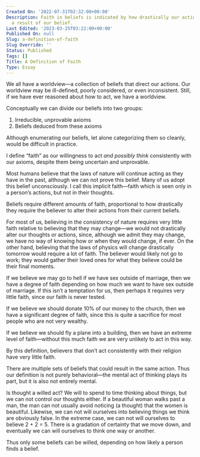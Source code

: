 ```yaml
---
Created On: '2022-07-31T02:32:00+00:00'
Description: Faith in beliefs is indicated by how drastically our actions change as
  a result of our belief.
Last Edited: '2023-03-25T03:22:00+00:00'
Published On: null
Slug: a-definition-of-faith
Slug Override: ''
Status: Published
Tags: []
Title: A Definition of Faith
Type: Essay
---
```

<p>We all have a worldview—a collection of beliefs that direct our actions.  Our worldview may be ill-defined, poorly considered, or even inconsistent.  Still, if we have ever reasoned about how to act, we have a worldview.</p>
<p>Conceptually we can divide our beliefs into two groups:</p>
<ol type="1">
<li>Irreducible, unprovable axioms</li>
<li>Beliefs deduced from these axioms</li>
</ol>
<p>Although enumerating our beliefs, let alone categorizing them so cleanly, would be difficult in practice.</p>
<p>I define “faith” as our willingness to act <em>and possibly think</em> consistently with our axioms, despite them being uncertain and unprovable.</p>
<p>Most humans believe that the laws of nature will continue acting as they have in the past, although we can not prove this belief.  Many of us adopt this belief unconsciously.  I call this implicit faith—faith which is seen only in a person’s actions, but not in their thoughts.</p>
<p>Beliefs require different amounts of faith, proportional to how drastically they require the believer to alter their actions from their current beliefs.</p>
<p>For most of us, believing in the consistency of nature requires very little faith relative to believing that they may change—we would not drastically alter our thoughts or actions, since, although we admit they may change, we have no way of knowing how or when they would change, if ever.  On the other hand, believing that the laws of physics will change drastically tomorrow would require a lot of faith.  The believer would likely not go to work; they would gather their loved ones for what they believe could be their final moments.</p>
<p>If we believe we may go to hell if we have sex outside of marriage, then we have a degree of faith depending on how much we want to have sex outside of marriage.  If this isn’t a temptation for us, then perhaps it requires very little faith, since our faith is never tested.</p>
<p>If we believe we should donate 10% of our money to the church, then we have a significant degree of faith, since this is quite a sacrifice for most people who are not very wealthy.</p>
<p>If we believe we should fly a plane into a building, then we have an extreme level of faith—without this much faith we are very unlikely to act in this way.</p>
<p>By this definition, believers that don’t act consistently with their religion have very little faith.</p>
<p>There are multiple sets of beliefs that could result in the same action.  Thus our definition is not purely behavioral—the mental act of thinking plays its part, but it is also not entirely mental.</p>
<p>Is thought a willed act?  We will to spend to time thinking about things, but we can not control our thoughts either.  If a beautiful woman walks past a man, the man can not usually avoid noticing (a thought) that the women is beautiful.  Likewise, we can not will ourselves into believing things we think are obviously false.  In the extreme case, we can not will ourselves to believe 2 + 2 = 5.  There is a gradation of certainty that we move down, and eventually we can will ourselves to think one way or another.</p>
<p>Thus only some beliefs can be willed, depending on how likely a person finds a belief.</p>
